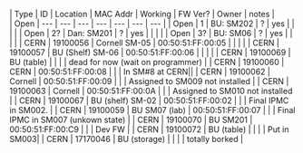 | Type |  ID | Location                 | MAC Addr | Working | FW Ver? | Owner  | notes  |      
| Open | --- | ---                      | ---      | ---     | ---     | ---    | ---    | 
| Open | 1   | BU: SM202                | ?        | yes     |         |        |        | 
| Open | 2?  | Dan: SM201               | ?        | yes     |         |        |        | 
| Open | 3?  | BU: SM06                 | ?        | yes     |         |        |        | 
| CERN | 19100056 | Cornell SM-05       | 00:50:51:FF:00:05  |         |        |        |
| CERN | 19100057 | BU (Shelf) SM-06    | 00:50:51:FF:00:06  |         |        |        |
| CERN | 19100069 | BU (table)          |                    |         |        | dead for now (wait on programmer) |
| CERN | 19100060 | CERN                | 00:50:51:FF:00:08  |         |        | In SM#8 at CERN|| 
| CERN | 19100062 | Cornell             | 00:50:51:FF:00:09  |         |        |  Assigned to SM009 not installed |
| CERN | 19100063 | Cornell             | 00:50:51:FF:00:0A  |         |        |  Assigned to SM010 not installed |
| CERN | 19100067 | BU (shelf) SM-02    | 00:50:51:FF:00:02  |         |        |  Final IPMC in SM002. |
| CERN | 19100059 | BU SM07 (lab)       | 00:50:51:FF:00:07  |         |        |  Final IPMC in SM007 (unkown state) |
| CERN | 19100070 | BU SM201            | 00:50:51:FF:00:C9  |         |        |  Dev FW |
| CERN | 19100072 | BU (table)          |                    |         |        | Put in SM003|
| CERN | 17170046 | BU (storage)        |                    |         |        | totally borked |
